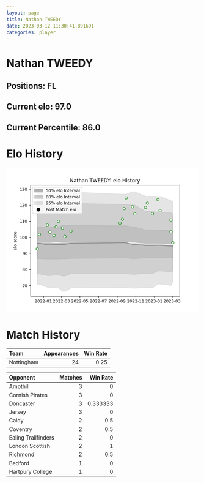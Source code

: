 ```yaml
---  
layout: page  
title: Nathan TWEEDY  
date: 2023-03-12 11:30:41.891691  
categories: player  
---
```

# Nathan TWEEDY

## Positions: FL

## Current elo: 97.0

## Current Percentile: 86.0

# Elo History


![elo history](history_NathanTWEEDY.png)
# Match History


| Team       |   Appearances |   Win Rate |
|:-----------|--------------:|-----------:|
| Nottingham |            24 |       0.25 |

| Opponent            |   Matches |   Win Rate |
|:--------------------|----------:|-----------:|
| Ampthill            |         3 |   0        |
| Cornish Pirates     |         3 |   0        |
| Doncaster           |         3 |   0.333333 |
| Jersey              |         3 |   0        |
| Caldy               |         2 |   0.5      |
| Coventry            |         2 |   0.5      |
| Ealing Trailfinders |         2 |   0        |
| London Scottish     |         2 |   1        |
| Richmond            |         2 |   0.5      |
| Bedford             |         1 |   0        |
| Hartpury College    |         1 |   0        |